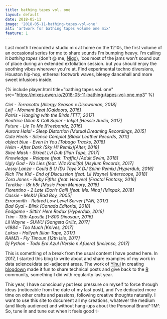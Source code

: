 ```yaml
---
title: bathing tapes vol. one
layout: default
date: 2018-05-11
image: '2018-05-11-bathing-tapes-vol-one'
alt: 'artwork for bathing tapes volume one mix'
feature: 1
---
```


Last month I recorded a studio mix at home on the 1210s, the first volume of an occasional series for me to share sounds I'm bumping heavy. I'm calling it _bathing tapes_ (don't @ me, [Nigo](https://en.wikipedia.org/wiki/Nigo)), 'cos most of the jams won't sound out of place during an extended exfoliation session. but you should enjoy the soothing vibes wherever you're at. Find experimental techno diversions, Houston hip-hop, ethereal footwork waves, bleepy dancehall and more sweet infusions inside.

{% include player.html title="bathing tapes vol. one" src="https://mixes.ewen.io/2018-05-11-bathing-tapes-vol-one.mp3" %}

_Ciel - Terracotta [Allergy Season x Discwoman, 2018]_  
_Leif - Moment Beat [Galdoors, 2016]_  
_Parris - Hanging with the Birds [TTT, 2017]_  
_Beatrice Dillon & Call Super - Inkjet [Hessle Audio, 2017]_  
_Future - Lie To Me [Freebandz, 2016]_  
_Aurora Halal - Sleep Distortion [Mutual Dreaming Recordings, 2015]_  
_Cute Heels - Silence Complot [Black Leather Records, 2011]_  
_object blue - Even In You [Tobago Tracks, 2018]_  
_Helm - After Dark (Sky H1 Remix)[Alter, 2018]_  
_Skee Mask - Skreet Lvl Dub [Ilian Tape, 2017]_  
_Knxwledge - Relapse (feat. Traffic) [Adult Swim, 2018]_  
_Ugly God - No Lies (feat. Wiz Khalifa) [Asylum Records, 2017]_  
_Jessy Lanza - Could B U (DJ Taye X DJ Spinn Remix) [Hyperdub, 2016]_  
_Rich The Kid - End of Discussion (feat. Lil Wayne) [Interscope, 2018]_  
_Zora Jones - Ruby Fifths (feat. Heavee) [Fractal Fantasy, 2016]_  
_Terekke - l8r h8r [Music From Memory, 2018]_  
_Florentino - 2 Late (Don't Call) [feat. Ms. Nina] [Mixpak, 2018]_  
_Cassie - Me&U [Bad Boy, 2005]_  
_Errorsmith - Retired Low Level Server [PAN, 2017]_  
_Bad Gyal - Blink [Canada Editorial, 2018]_  
_Endgame - Sittin' Here Redux [Hyperdub, 2016]_  
_Trim - 13th Apostle [1-800 Dinosaur, 2016]_  
_Lil Wayne - SUWU [Gangsta Grillz, 2017]_  
_v1984 - Too Much [Knives, 2017]_  
_Laksa - Hallyah [Ilian Tape, 2017]_  
_RAMZi - Fly Timoun [12th Isle, 2017]_  
_Dj Python - Todo Era Azul (Versio n Afuera) [Incienso, 2017]_

This is something of a break from the usual content I have posted here. In 2017, I started this blog to write about and share examples of my work in data science/data sci-adjacent areas. The work of [Yihui](https://yihui.name/) in creating [blogdown](https://github.com/rstudio/blogdown) made it fun to share technical posts and give back to the [R](https://www.r-project.org/) community, something I did with regularity last year.

This year, I have consciously put less pressure on myself to force through ideas (noticeable from the date of my last post), and I've dedicated more time on other crafts and passions, following creative thoughts naturally. I want to use this site to document all my creations, whatever the medium (and likely audience) and without hang-ups about the Personal Brand^TM^. So, tune in and tune out when it feels good ✨
